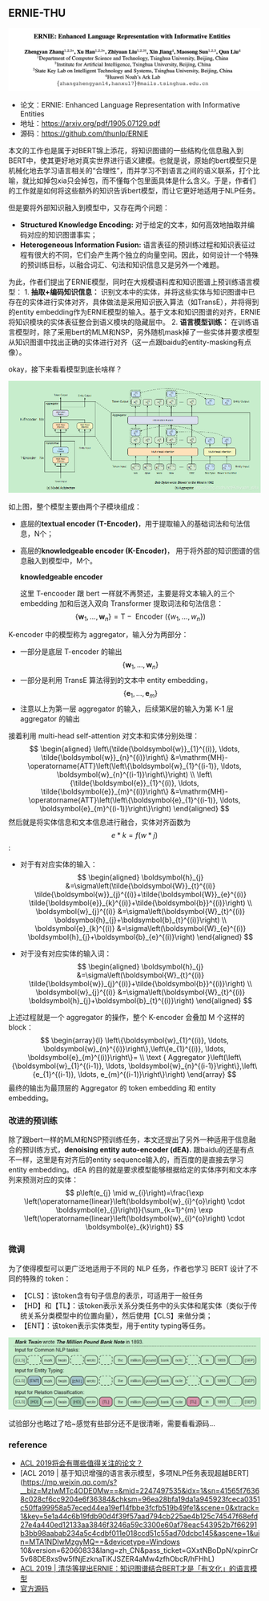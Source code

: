## ERNIE-THU



![](../../../pics/ERNIE-THU/ernie-thu-1.jpeg)

- 论文：ERNIE: Enhanced Language Representation with Informative Entities
- 地址：https://arxiv.org/pdf/1905.07129.pdf
- 源码：https://github.com/thunlp/ERNIE

本文的工作也是属于对BERT锦上添花，将知识图谱的一些结构化信息融入到BERT中，使其更好地对真实世界进行语义建模。也就是说，原始的bert模型只是机械化地去学习语言相关的“合理性”，而并学习不到语言之间的语义联系，打个比喻，就比如掉包xia只会掉包，而不懂每个包里面具体是什么含义。于是，作者们的工作就是如何将这些额外的知识告诉bert模型，而让它更好地适用于NLP任务。

但是要将外部知识融入到模型中，又存在两个问题：

- **Structured Knowledge Encoding:**  对于给定的文本，如何高效地抽取并编码对应的知识图谱事实；
- **Heterogeneous Information Fusion:** 语言表征的预训练过程和知识表征过程有很大的不同，它们会产生两个独立的向量空间。因此，如何设计一个特殊的预训练目标，以融合词汇、句法和知识信息又是另外一个难题。

为此，作者们提出了ERNIE模型，同时在大规模语料库和知识图谱上预训练语言模型： 1. **抽取+编码知识信息：** 识别文本中的实体，并将这些实体与知识图谱中已存在的实体进行实体对齐，具体做法是采用知识嵌入算法（如TransE），并将得到的entity embedding作为ERNIE模型的输入。基于文本和知识图谱的对齐，ERNIE 将知识模块的实体表征整合到语义模块的隐藏层中。 2. **语言模型训练：** 在训练语言模型时，除了采用bert的MLM和NSP，另外随机mask掉了一些实体并要求模型从知识图谱中找出正确的实体进行对齐（这一点跟baidu的entity-masking有点像）。

okay，接下来看看模型到底长啥样？  

![](../../../pics/ERNIE-THU/ernie-thu-2.jpeg)

如上图，整个模型主要由两个子模块组成：

- 底层的**textual encoder (T-Encoder)**，用于提取输入的基础词法和句法信息，N个；

- 高层的**knowledgeable encoder (K-Encoder)**， 用于将外部的知识图谱的信息融入到模型中，M个。

    **knowledgeable encoder**

    这里 T-encooder 跟 bert 一样就不再赘述，主要是将文本输入的三个 embedding 加和后送入双向 Transformer 提取词法和句法信息：
    $$
    \left\{\boldsymbol{w}_{1}, \ldots, \boldsymbol{w}_{n}\right\}=\mathrm{T}-\text { Encoder }\left(\left\{w_{1}, \ldots, w_{n}\right\}\right)
    $$

K-encoder 中的模型称为 aggregator，输入分为两部分：

- 一部分是底层 T-encoder 的输出 $$\left\{\boldsymbol{w}_{1}, \ldots, \boldsymbol{w}_{n}\right\}$$
- 一部分是利用 TransE 算法得到的文本中 entity embedding，$$\left\{\boldsymbol{e}_{1}, \ldots, \boldsymbol{e}_{m}\right\}$$
- 注意以上为第一层 aggregator 的输入，后续第K层的输入为第 K-1 层 aggregator 的输出

接着利用 multi-head self-attention 对文本和实体分别处理：
$$
\begin{aligned}
\left\{\tilde{\boldsymbol{w}}_{1}^{(i)}, \ldots, \tilde{\boldsymbol{w}}_{n}^{(i)}\right\} &=\mathrm{MH}-\operatorname{ATT}\left(\left\{\boldsymbol{w}_{1}^{(i-1)}, \ldots, \boldsymbol{w}_{n}^{(i-1)}\right\}\right) \\
\left\{\tilde{\boldsymbol{e}}_{1}^{(i)}, \ldots, \tilde{\boldsymbol{e}}_{m}^{(i)}\right\} &=\mathrm{MH}-\operatorname{ATT}\left(\left\{\boldsymbol{e}_{1}^{(i-1)}, \ldots, \boldsymbol{e}_{m}^{(i-1)}\right\}\right)
\end{aligned}
$$
然后就是将实体信息和文本信息进行融合，实体对齐函数为 $$e*{k}=f\left(w*{j}\right)$$:

- 对于有对应实体的输入：
    $$
    \begin{aligned}
    \boldsymbol{h}_{j} &=\sigma\left(\tilde{\boldsymbol{W}}_{t}^{(i)} \tilde{\boldsymbol{w}}_{j}^{(i)}+\tilde{\boldsymbol{W}}_{e}^{(i)} \tilde{\boldsymbol{e}}_{k}^{(i)}+\tilde{\boldsymbol{b}}^{(i)}\right) \\
    \boldsymbol{w}_{j}^{(i)} &=\sigma\left(\boldsymbol{W}_{t}^{(i)} \boldsymbol{h}_{j}+\boldsymbol{b}_{t}^{(i)}\right) \\
    \boldsymbol{e}_{k}^{(i)} &=\sigma\left(\boldsymbol{W}_{e}^{(i)} \boldsymbol{h}_{j}+\boldsymbol{b}_{e}^{(i)}\right)
    \end{aligned}
    $$

- 对于没有对应实体的输入词：
    $$
    \begin{aligned}
    \boldsymbol{h}_{j} &=\sigma\left(\boldsymbol{W}_{t}^{(i)} \tilde{\boldsymbol{w}}_{j}^{(i)}+\tilde{\boldsymbol{b}}^{(i)}\right) \\
    \boldsymbol{w}_{j}^{(i)} &=\sigma\left(\boldsymbol{W}_{t}^{(i)} \boldsymbol{h}_{j}+\boldsymbol{b}_{t}^{(i)}\right)
    \end{aligned}
    $$

上述过程就是一个 aggregator 的操作，整个 K-encoder 会叠加 M 个这样的block：
$$
\begin{array}{l}
\left\{\boldsymbol{w}_{1}^{(i)}, \ldots, \boldsymbol{w}_{n}^{(i)}\right\},\left\{e_{1}^{(i)}, \ldots, \boldsymbol{e}_{m}^{(i)}\right\}= \\
\text { Aggregator }\left(\left\{\boldsymbol{w}_{1}^{(i-1)}, \ldots, \boldsymbol{w}_{n}^{(i-1)}\right\},\left\{e_{1}^{(i-1)}, \ldots, e_{m}^{(i-1)}\right\}\right)
\end{array}
$$
最终的输出为最顶层的 Aggregator 的 token embedding 和 entity embedding。

### 改进的预训练

除了跟bert一样的MLM和NSP预训练任务，本文还提出了另外一种适用于信息融合的预训练方式，**denoising entity auto-encoder (dEA).** 跟baidu的还是有点不一样，这里是有对齐后的entity sequence输入的，而百度的是直接去学习entity embedding。dEA 的目的就是要求模型能够根据给定的实体序列和文本序列来预测对应的实体：
$$
p\left(e_{j} \mid w_{i}\right)=\frac{\exp \left(\operatorname{linear}\left(\boldsymbol{w}_{i}^{o}\right) \cdot \boldsymbol{e}_{j}\right)}{\sum_{k=1}^{m} \exp \left(\operatorname{linear}\left(\boldsymbol{w}_{i}^{o}\right) \cdot \boldsymbol{e}_{k}\right)}
$$
### 微调

为了使得模型可以更广泛地适用于不同的 NLP 任务，作者也学习 BERT 设计了不同的特殊的 token：

- 【CLS】：该token含有句子信息的表示，可适用于一般任务
- 【HD】和【TL】：该token表示关系分类任务中的头实体和尾实体（类似于传统关系分类模型中的位置向量），然后使用【CLS】来做分类；
- 【ENT】：该token表示实体类型，用于entity typing等任务。

![](../../../pics/ERNIE-THU/ernie-thu-3.jpeg)

试验部分也略过了哈~感觉有些部分还不是很清晰，需要看看源码...

### reference

- [ACL 2019将会有哪些值得关注的论文？](https://www.zhihu.com/question/324223170/answer/686289852)
- [ACL 2019 | 基于知识增强的语言表示模型，多项NLP任务表现超越BERT](https://mp.weixin.qq.com/s?__biz=MzIwMTc4ODE0Mw==&mid=2247497535&idx=1&sn=41565f76368c028cf6cc9204e6f36384&chksm=96ea28bfa19da1a945923fceca0351c50ffa99958a57eced44ea19ef14fbbe3fcfb519b49fe1&scene=0&xtrack=1&key=5e1a44c6b19fdb90d4f39f57aad794cb225ae4b125c74547f68efd27e4a440ed12133aa3846f3246a59c3300e60af78eac543952b7f66291b3bb98aabab234a5c4cdbf011e018ccd51c55ad70dcbc145&ascene=1&uin=MTA1NDIwMzgyMQ==&devicetype=Windows 10&version=62060833&lang=zh_CN&pass_ticket=GXxtNBoDpN/xpinrCr5v68DE8xs9w5fNjEzknaTiKJSZER4aMw4zfhObcR/hFHhL)
- [ACL 2019 | 清华等提出ERNIE：知识图谱结合BERT才是「有文化」的语言模型](https://www.jiqizhixin.com/articles/2019-05-26-4)
- [官方源码](https://github.com/thunlp/ERNIE)

